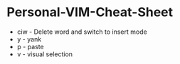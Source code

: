 # Personal-VIM-Cheat-Sheet

* ciw - Delete word and switch to insert mode 
* y - yank
* p - paste
* v - visual selection 
